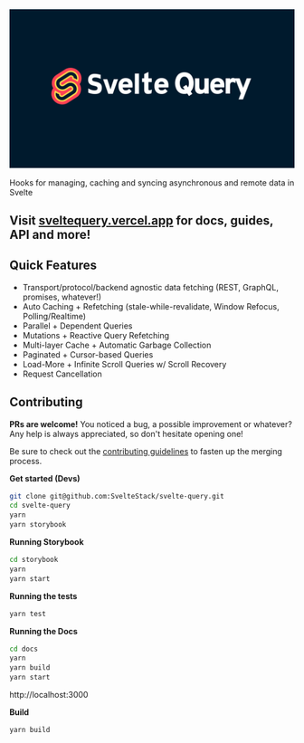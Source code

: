 <img src="./docs/src/images/svelte-query-og.png" />

Hooks for managing, caching and syncing asynchronous and remote data in Svelte

## Visit [sveltequery.vercel.app](https://sveltequery.vercel.app) for docs, guides, API and more!

## Quick Features

- Transport/protocol/backend agnostic data fetching (REST, GraphQL, promises, whatever!)
- Auto Caching + Refetching (stale-while-revalidate, Window Refocus, Polling/Realtime)
- Parallel + Dependent Queries
- Mutations + Reactive Query Refetching
- Multi-layer Cache + Automatic Garbage Collection
- Paginated + Cursor-based Queries
- Load-More + Infinite Scroll Queries w/ Scroll Recovery
- Request Cancellation


## Contributing

**PRs are welcome!**
You noticed a bug, a possible improvement or whatever?
Any help is always appreciated, so don't hesitate opening one!

Be sure to check out the [contributing guidelines](CONTRIBUTING.md) to fasten up the merging process.

**Get started (Devs)**

```bash
git clone git@github.com:SvelteStack/svelte-query.git
cd svelte-query
yarn
yarn storybook
```

**Running Storybook**

```bash
cd storybook
yarn
yarn start
```

**Running the tests**

```bash
yarn test
```

**Running the Docs**

```bash
cd docs
yarn
yarn build
yarn start
```
http://localhost:3000

**Build**

```bash
yarn build
```
